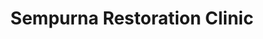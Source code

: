 ---
title: "Sempurna Restoration Clinic"
url: /chicago/sempurna-restoration-clinic/
shop: Kosmetik
---